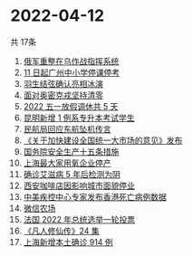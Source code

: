 # 2022-04-12
  共 17条

  <!-- BEGIN -->
  <!-- 最后更新时间:Tue Apr 12 2022 05:11:21 GMT+0000 (Coordinated Universal Time) -->
  1. [俄军重整在乌作战指挥系统](https://www.zhihu.com/search?q=俄乌局势)
1. [11 日起广州中小学停课停考](https://www.zhihu.com/search?q=广州疫情)
1. [羽生结弦确认亮相冰演](https://www.zhihu.com/search?q=羽生结弦确认亮相冰演)
1. [面对奥密克戎坚持清零](https://www.zhihu.com/search?q=奥密克戎)
1. [2022 五一放假调休共 5 天](https://www.zhihu.com/search?q=五一)
1. [昆明新增 1 例系专升本考试学生](https://www.zhihu.com/search?q=昆明新增)
1. [民航局回应东航坠机传言](https://www.zhihu.com/search?q=民航局回应传言)
1. [《关于加快建设全国统一大市场的意见》发布](https://www.zhihu.com/search?q=中共中央)
1. [国务院安全生产十五条措施](https://www.zhihu.com/search?q=国务院安委会)
1. [上海最大家用氧企业停产](https://www.zhihu.com/search?q=家用氧气瓶)
1. [确诊艾滋病 5 年后检测为阴](https://www.zhihu.com/search?q=艾滋病转阴)
1. [西安咖啡店因影响城市面貌停业](https://www.zhihu.com/search?q=西安咖啡店)
1. [中美疾控中心专家发布香港死亡病例数据](https://www.zhihu.com/search?q=香港新冠死亡病例数据)
1. [微信农场](https://www.zhihu.com/search?q=微信农场)
1. [法国 2022 年总统选举一轮投票](https://www.zhihu.com/search?q=法国总统选举)
1. [《凡人修仙传》24 集](https://www.zhihu.com/search?q=凡人修仙传之魔道争锋二十四集)
1. [上海新增本土确诊 914 例](https://www.zhihu.com/search?q=上海新增)
  <!-- END -->
  